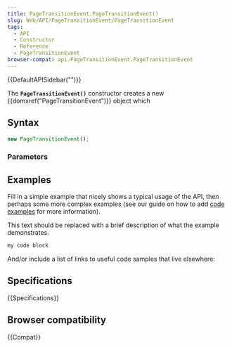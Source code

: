 ```yaml
---
title: PageTransitionEvent.PageTransitionEvent()
slug: Web/API/PageTransitionEvent/PageTransitionEvent
tags:
  - API
  - Constructor
  - Reference
  - PageTransitionEvent
browser-compat: api.PageTransitionEvent.PageTransitionEvent
---
```

{{DefaultAPISidebar("")}}

The **`PageTransitionEvent()`** constructor creates a new {{domxref("PageTransitionEvent")}} object which 

## Syntax

```js
new PageTransitionEvent();
```

### Parameters



## Examples

Fill in a simple example that nicely shows a typical usage of the API, then perhaps some more complex examples (see our guide on how to add [code examples](/en-US/docs/MDN/Contribute/Structures/Code_examples) for more information).

This text should be replaced with a brief description of what the example demonstrates.

```js
my code block
```

And/or include a list of links to useful code samples that live elsewhere:

## Specifications

{{Specifications}}

## Browser compatibility

{{Compat}}

